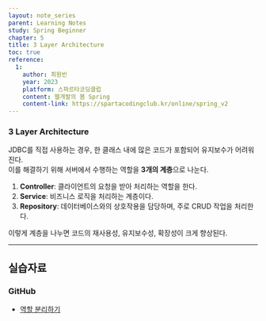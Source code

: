 ```yaml
---
layout: note_series
parent: Learning Notes
study: Spring Beginner
chapter: 5
title: 3 Layer Architecture
toc: true
reference:
  1:
    author: 최원빈
    year: 2023
    platform: 스파르타코딩클럽
    content: 웹개발의 봄 Spring
    content-link: https://spartacodingclub.kr/online/spring_v2
---
```

### 3 Layer Architecture

JDBC를 직접 사용하는 경우, 한 클래스 내에 많은 코드가 포함되어 유지보수가 어려워진다.  
이를 해결하기 위해 서버에서 수행하는 역할을 **3개의 계층**으로 나눈다.

1. **Controller**: 클라이언트의 요청을 받아 처리하는 역할을 한다.
2. **Service**: 비즈니스 로직을 처리하는 계층이다.
3. **Repository**: 데이터베이스와의 상호작용을 담당하며, 주로 CRUD 작업을 처리한다.

이렇게 계층을 나누면 코드의 재사용성, 유지보수성, 확장성이 크게 향상된다.

--- 

## 실습자료
### GitHub
- [역할 분리하기](https://github.com/JISU-YANG/study-spring-memo/commit/3f215c1abbca7035108475e58c9ed6433ece5130)